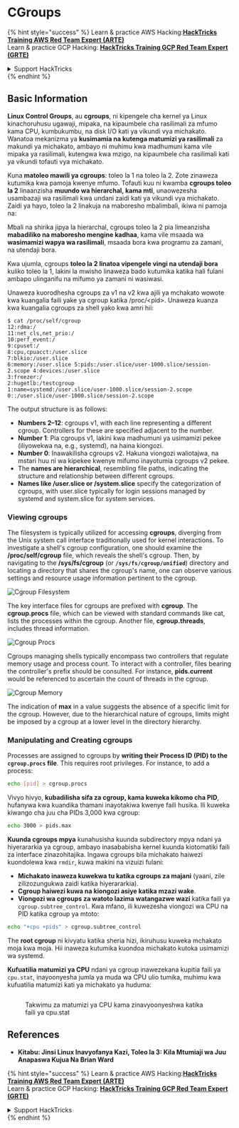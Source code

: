 # CGroups

{% hint style="success" %}
Learn & practice AWS Hacking:<img src="/.gitbook/assets/arte.png" alt="" data-size="line">[**HackTricks Training AWS Red Team Expert (ARTE)**](https://training.hacktricks.xyz/courses/arte)<img src="/.gitbook/assets/arte.png" alt="" data-size="line">\
Learn & practice GCP Hacking: <img src="/.gitbook/assets/grte.png" alt="" data-size="line">[**HackTricks Training GCP Red Team Expert (GRTE)**<img src="/.gitbook/assets/grte.png" alt="" data-size="line">](https://training.hacktricks.xyz/courses/grte)

<details>

<summary>Support HackTricks</summary>

* Check the [**subscription plans**](https://github.com/sponsors/carlospolop)!
* **Join the** 💬 [**Discord group**](https://discord.gg/hRep4RUj7f) or the [**telegram group**](https://t.me/peass) or **follow** us on **Twitter** 🐦 [**@hacktricks\_live**](https://twitter.com/hacktricks\_live)**.**
* **Share hacking tricks by submitting PRs to the** [**HackTricks**](https://github.com/carlospolop/hacktricks) and [**HackTricks Cloud**](https://github.com/carlospolop/hacktricks-cloud) github repos.

</details>
{% endhint %}

## Basic Information

**Linux Control Groups**, au **cgroups**, ni kipengele cha kernel ya Linux kinachoruhusu ugawaji, mipaka, na kipaumbele cha rasilimali za mfumo kama CPU, kumbukumbu, na disk I/O kati ya vikundi vya michakato. Wanatoa mekanizma ya **kusimamia na kutenga matumizi ya rasilimali** za makundi ya michakato, ambayo ni muhimu kwa madhumuni kama vile mipaka ya rasilimali, kutengwa kwa mzigo, na kipaumbele cha rasilimali kati ya vikundi tofauti vya michakato.

Kuna **matoleo mawili ya cgroups**: toleo la 1 na toleo la 2. Zote zinaweza kutumika kwa pamoja kwenye mfumo. Tofauti kuu ni kwamba **cgroups toleo la 2** linaanzisha **muundo wa hierarchal, kama mti**, unaowezesha usambazaji wa rasilimali kwa undani zaidi kati ya vikundi vya michakato. Zaidi ya hayo, toleo la 2 linakuja na maboresho mbalimbali, ikiwa ni pamoja na:

Mbali na shirika jipya la hierarchal, cgroups toleo la 2 pia limeanzisha **mabadiliko na maboresho mengine kadhaa**, kama vile msaada wa **wasimamizi wapya wa rasilimali**, msaada bora kwa programu za zamani, na utendaji bora.

Kwa ujumla, cgroups **toleo la 2 linatoa vipengele vingi na utendaji bora** kuliko toleo la 1, lakini la mwisho linaweza bado kutumika katika hali fulani ambapo ulinganifu na mifumo ya zamani ni wasiwasi.

Unaweza kuorodhesha cgroups za v1 na v2 kwa ajili ya mchakato wowote kwa kuangalia faili yake ya cgroup katika /proc/\<pid>. Unaweza kuanza kwa kuangalia cgroups za shell yako kwa amri hii:
```shell-session
$ cat /proc/self/cgroup
12:rdma:/
11:net_cls,net_prio:/
10:perf_event:/
9:cpuset:/
8:cpu,cpuacct:/user.slice
7:blkio:/user.slice
6:memory:/user.slice 5:pids:/user.slice/user-1000.slice/session-2.scope 4:devices:/user.slice
3:freezer:/
2:hugetlb:/testcgroup
1:name=systemd:/user.slice/user-1000.slice/session-2.scope
0::/user.slice/user-1000.slice/session-2.scope
```
The output structure is as follows:

* **Numbers 2–12**: cgroups v1, with each line representing a different cgroup. Controllers for these are specified adjacent to the number.
* **Number 1**: Pia cgroups v1, lakini kwa madhumuni ya usimamizi pekee (iliyowekwa na, e.g., systemd), na haina kiongozi.
* **Number 0**: Inawakilisha cgroups v2. Hakuna viongozi waliotajwa, na mstari huu ni wa kipekee kwenye mifumo inayotumia cgroups v2 pekee.
* The **names are hierarchical**, resembling file paths, indicating the structure and relationship between different cgroups.
* **Names like /user.slice or /system.slice** specify the categorization of cgroups, with user.slice typically for login sessions managed by systemd and system.slice for system services.

### Viewing cgroups

The filesystem is typically utilized for accessing **cgroups**, diverging from the Unix system call interface traditionally used for kernel interactions. To investigate a shell's cgroup configuration, one should examine the **/proc/self/cgroup** file, which reveals the shell's cgroup. Then, by navigating to the **/sys/fs/cgroup** (or **`/sys/fs/cgroup/unified`**) directory and locating a directory that shares the cgroup's name, one can observe various settings and resource usage information pertinent to the cgroup.

![Cgroup Filesystem](<../../../.gitbook/assets/image (1128).png>)

The key interface files for cgroups are prefixed with **cgroup**. The **cgroup.procs** file, which can be viewed with standard commands like cat, lists the processes within the cgroup. Another file, **cgroup.threads**, includes thread information.

![Cgroup Procs](<../../../.gitbook/assets/image (281).png>)

Cgroups managing shells typically encompass two controllers that regulate memory usage and process count. To interact with a controller, files bearing the controller's prefix should be consulted. For instance, **pids.current** would be referenced to ascertain the count of threads in the cgroup.

![Cgroup Memory](<../../../.gitbook/assets/image (677).png>)

The indication of **max** in a value suggests the absence of a specific limit for the cgroup. However, due to the hierarchical nature of cgroups, limits might be imposed by a cgroup at a lower level in the directory hierarchy.

### Manipulating and Creating cgroups

Processes are assigned to cgroups by **writing their Process ID (PID) to the `cgroup.procs` file**. This requires root privileges. For instance, to add a process:
```bash
echo [pid] > cgroup.procs
```
Vivyo hivyo, **kubadilisha sifa za cgroup, kama kuweka kikomo cha PID**, hufanywa kwa kuandika thamani inayotakiwa kwenye faili husika. Ili kuweka kiwango cha juu cha PIDs 3,000 kwa cgroup:
```bash
echo 3000 > pids.max
```
**Kuunda cgroups mpya** kunahusisha kuunda subdirectory mpya ndani ya hiyerararkia ya cgroup, ambayo inasababisha kernel kuunda kiotomatiki faili za interface zinazohitajika. Ingawa cgroups bila michakato haiwezi kuondolewa kwa `rmdir`, kuwa makini na vizuizi fulani:

* **Michakato inaweza kuwekwa tu katika cgroups za majani** (yaani, zile zilizozungukwa zaidi katika hiyerararkia).
* **Cgroup haiwezi kuwa na kiongozi asiye katika mzazi wake**.
* **Viongozi wa cgroups za watoto lazima watangazwe wazi** katika faili ya `cgroup.subtree_control`. Kwa mfano, ili kuwezesha viongozi wa CPU na PID katika cgroup ya mtoto:
```bash
echo "+cpu +pids" > cgroup.subtree_control
```
The **root cgroup** ni kivyatu katika sheria hizi, ikiruhusu kuweka mchakato moja kwa moja. Hii inaweza kutumika kuondoa michakato kutoka usimamizi wa systemd.

**Kufuatilia matumizi ya CPU** ndani ya cgroup inawezekana kupitia faili ya `cpu.stat`, inayoonyesha jumla ya muda wa CPU ulio tumika, muhimu kwa kufuatilia matumizi kati ya michakato ya huduma:

<figure><img src="../../../.gitbook/assets/image (908).png" alt=""><figcaption><p>Takwimu za matumizi ya CPU kama zinavyoonyeshwa katika faili ya cpu.stat</p></figcaption></figure>

## References

* **Kitabu: Jinsi Linux Inavyofanya Kazi, Toleo la 3: Kila Mtumiaji wa Juu Anapaswa Kujua Na Brian Ward**

{% hint style="success" %}
Learn & practice AWS Hacking:<img src="/.gitbook/assets/arte.png" alt="" data-size="line">[**HackTricks Training AWS Red Team Expert (ARTE)**](https://training.hacktricks.xyz/courses/arte)<img src="/.gitbook/assets/arte.png" alt="" data-size="line">\
Learn & practice GCP Hacking: <img src="/.gitbook/assets/grte.png" alt="" data-size="line">[**HackTricks Training GCP Red Team Expert (GRTE)**<img src="/.gitbook/assets/grte.png" alt="" data-size="line">](https://training.hacktricks.xyz/courses/grte)

<details>

<summary>Support HackTricks</summary>

* Check the [**subscription plans**](https://github.com/sponsors/carlospolop)!
* **Join the** 💬 [**Discord group**](https://discord.gg/hRep4RUj7f) or the [**telegram group**](https://t.me/peass) or **follow** us on **Twitter** 🐦 [**@hacktricks\_live**](https://twitter.com/hacktricks\_live)**.**
* **Share hacking tricks by submitting PRs to the** [**HackTricks**](https://github.com/carlospolop/hacktricks) and [**HackTricks Cloud**](https://github.com/carlospolop/hacktricks-cloud) github repos.

</details>
{% endhint %}
